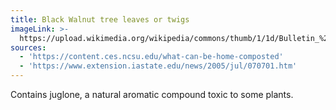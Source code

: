 ```yaml
---
title: Black Walnut tree leaves or twigs
imageLink: >-
  https://upload.wikimedia.org/wikipedia/commons/thumb/1/1d/Bulletin_%28Pennsylvania_Department_of_Forestry%29%2C_no._11_%281901%29_%2820314395660%29.jpg/512px-Bulletin_%28Pennsylvania_Department_of_Forestry%29%2C_no._11_%281901%29_%2820314395660%29.jpg
sources:
  - 'https://content.ces.ncsu.edu/what-can-be-home-composted'
  - 'https://www.extension.iastate.edu/news/2005/jul/070701.htm'
---
```


Contains juglone, a natural aromatic compound toxic to some plants.
